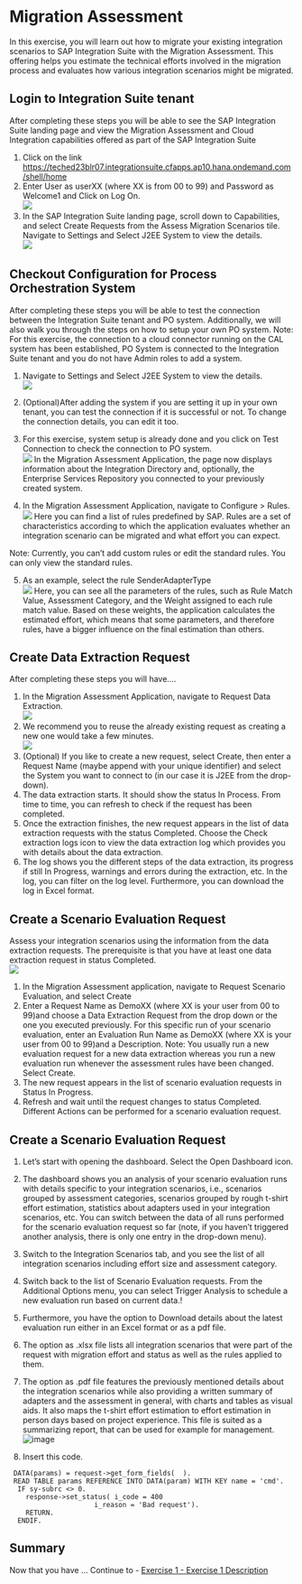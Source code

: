 # Migration Assessment

In this exercise, you will learn out how to migrate your existing integration scenarios to SAP Integration Suite with the Migration Assessment. This offering helps you estimate the technical efforts involved in the migration process and evaluates how various integration scenarios might be migrated.

## Login to Integration Suite tenant
After completing these steps you will be able to see the SAP Integration Suite landing page and view the Migration Assessment and Cloud Integration  capabilities offered as part of the SAP Integration Suite

1. Click on the link https://teched23blr07.integrationsuite.cfapps.ap10.hana.ondemand.com/shell/home
2. Enter User as userXX (where XX is from 00 to 99) and Password as Welcome1 and Click on Log On.
   <br>![](/exercises/ex0/images/Login.png)
3. In the SAP Integration Suite landing page, scroll down to Capabilities, and select   Create Requests from the Assess Migration Scenarios tile.
  Navigate to Settings and Select J2EE System to view the details.
   <br>![](/exercises/ex0/images/Access_Migration_Scenarios.png)

## Checkout Configuration for Process Orchestration System
After completing these steps you will be able to test the connection between the Integration Suite tenant and PO system. Additionally, we will also walk you through the steps on how to setup your own PO system.
Note: For this exercise, the connection to a cloud connector running on the CAL system has been established, PO System is connected to the Integration Suite tenant and you do not have Admin roles to add a system.

1. Navigate to Settings and Select J2EE System to view the details.
   <br>![](/exercises/ex0/images/View_PO_System.png)
2. (Optional)After adding the system if you are setting it up in your own tenant, you can test the connection if it is successful or not. To change the connection details, you can edit it too.
3. For this exercise, system setup is already done and you click on Test Connection to check the connection to PO system.
   <br>![](/exercises/ex0/images/Login.png)
In the Migration Assessment Application, the page now displays information about the Integration Directory and, optionally, the Enterprise Services Repository you connected to your previously created system.

4. In the Migration Assessment Application, navigate to Configure > Rules.
   <br>![](/exercises/ex0/images/Configure_Rule.png)
Here you can find a list of rules predefined by SAP. Rules are a set of characteristics according to which the application evaluates whether an integration scenario can be migrated and what effort you can expect.

Note: Currently, you can’t add custom rules or edit the standard rules. You can only view the standard rules.

5. As an example, select the rule SenderAdapterType
   <br>![](/exercises/ex0/images/Select_Sender_Adapter_Type.png)
Here, you can see all the parameters of the rules, such as Rule Match Value, Assessment Category, and the Weight assigned to each rule match value. Based on these weights, the application calculates the estimated effort, which means that some parameters, and therefore rules, have a bigger influence on the final estimation than others.
   
## Create Data Extraction Request
After completing these steps you will have....

1.	In the Migration Assessment Application, navigate to   Request  Data Extraction.
   <br>![](/exercises/ex0/images/00_00_0010.png)
2. We recommend you to reuse the already existing request as creating a new one would take a few minutes.
   <br>![](/exercises/ex0/images/00_00_0010.png)
4. (Optional) If you like to create a new request, select  Create, then enter a Request Name (maybe append with your unique identifier) and select the System you want to connect to (in our case it is J2EE from the drop-down).
5. The data extraction starts. It should show the status In Process. From time to time, you can refresh to check if the request has been completed.
6. Once the extraction finishes, the new request appears in the list of data extraction requests with the status Completed. Choose the  Check extraction logs icon to view the data extraction log which provides you with details about the data extraction.
7. The log shows you the different steps of the data extraction, its progress if still In Progress, warnings and errors during the extraction, etc. In the log, you can filter on the log level. Furthermore, you can download the log in Excel format.

## Create a Scenario Evaluation Request

Assess your integration scenarios using the information from the data extraction requests. The prerequisite is that you have at least one data extraction request in status Completed.
<br>![](/exercises/ex0/images/00_00_0010.png)

1. In the Migration Assessment application, navigate to  Request  Scenario Evaluation, and select  Create
2. Enter a Request Name as DemoXX (where XX is your user from 00 to 99)and choose a Data Extraction Request from the drop down or the one you executed previously. For this specific run of your scenario evaluation, enter an Evaluation Run Name as DemoXX (where XX is your user from 00 to 99)and a Description.
Note: You usually run a new evaluation request for a new data extraction whereas you run a new evaluation run whenever the assessment rules have been changed. Select  Create.
3. The new request appears in the list of scenario evaluation requests in Status In Progress. 
4. Refresh and wait until the request changes to status Completed. Different Actions can be performed for a scenario evaluation request.
   
## Create a Scenario Evaluation Request

1. Let’s start with opening the dashboard. Select the  Open Dashboard icon.

2. The dashboard shows you an analysis of your scenario evaluation runs with details specific to your integration scenarios, i.e., scenarios grouped by assessment categories, scenarios grouped by rough t-shirt effort estimation, statistics about adapters used in your integration scenarios, etc. You can switch between the data of all runs performed for the scenario evaluation request so far (note, if you haven’t triggered another analysis, there is only one entry in the drop-down menu).
3. Switch to the Integration Scenarios tab, and you see the list of all integration scenarios including effort size and assessment category.
4. Switch back to the list of Scenario Evaluation requests. From the Additional Options menu, you can select  Trigger Analysis to schedule a new evaluation run based on current data.!

5. Furthermore, you have the option to  Download details about the latest evaluation run either in an Excel format or as a pdf file.
6. The option as .xlsx file lists all integration scenarios that were part of the request with migration effort and status as well as the rules applied to them.
7. The option as .pdf file features the previously mentioned details about the integration scenarios while also providing a written summary of adapters and the assessment in general, with charts and tables as visual aids. It also maps the t-shirt effort estimation to effort estimation in person days based on project experience. This file is suited as a summarizing report, that can be used for example for management.![image](https://github.com/SAP-samples/teched2023-IN268/assets/144697312/84643e2e-ac27-4ec7-ab36-c46332002e55)







8.	Insert this code.
``` abap
 DATA(params) = request->get_form_fields(  ).
 READ TABLE params REFERENCE INTO DATA(param) WITH KEY name = 'cmd'.
  IF sy-subrc <> 0.
    response->set_status( i_code = 400
                     i_reason = 'Bad request').
    RETURN.
  ENDIF.
```

## Summary

Now that you have ... 
Continue to - [Exercise 1 - Exercise 1 Description](../ex1/README.md)
